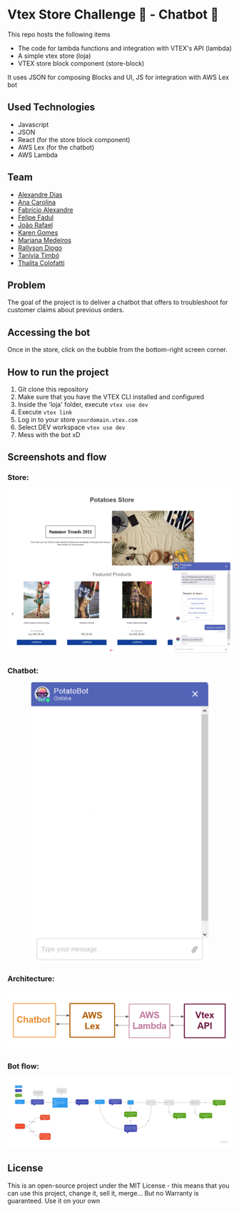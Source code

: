 # Vtex Store Challenge :department_store: - Chatbot :robot:

This repo hosts the following items
  * The code for lambda functions and integration with VTEX's API (lambda)
  * A simple vtex store (loja)
  * VTEX store block component (store-block)

It uses JSON for composing Blocks and UI, JS for integration with AWS Lex bot

## Used Technologies
* Javascript
* JSON
* React (for the store block component)
* AWS Lex (for the chatbot)
* AWS Lambda

## Team
* [Alexandre Dias](https://www.linkedin.com/in/alexandrepdias/) <br>
* [Ana Carolina](https://www.linkedin.com/in/anacarolinagon%C3%A7alves/) <br>
* [Fabrício Alexandre](https://www.linkedin.com/in/fabalexsantos/) <br>
* [Felipe Fadul](https://www.linkedin.com/in/felipefadul/) <br>
* [João Rafael](https://www.linkedin.com/in/joao-rafael-silva/) <br>
* [Karen Gomes](https://www.linkedin.com/in/karenngomes/) <br>
* [Mariana Medeiros](https://www.linkedin.com/in/marianafmedeiros/) <br>
* [Rallyson Diogo](https://www.linkedin.com/in/rallysson/) <br>
* [Tanívia Timbó](https://www.linkedin.com/in/tanivia/) <br>
* [Thalita Colofatti](https://www.linkedin.com/in/thalitaacb/) <br>


## Problem

The goal of the project is to deliver a chatbot that offers to troubleshoot for customer claims about previous orders.

## Accessing the bot
Once in the store, click on the bubble from the bottom-right screen corner. 

## How to run the project
1. Git clone this repository <br>
2. Make sure that you have the VTEX CLI installed and configured  <br>
3. Inside the 'loja' folder, execute ```vtex use dev```  <br>
4. Execute ```vtex link``` <br>
6. Log in to your store ```yourdomain.vtex.com``` <br/>
7. Select DEV workspace ```vtex use dev``` <br>
8. Mess with the bot xD

## Screenshots and flow
### Store:
![Screenshot](/assets/Loja_com_bot_aberto.png)

### Chatbot:
<p align="center">
  <img alt="chatbot" width="400px" src="/assets/Potatobot.gif" />
<p>

### Architecture:
![Architecture](/assets/Arquitetura.PNG)

### Bot flow:
![Bot flow](/assets/Fluxograma_do_Bot.jpg)

## License

This is an open-source project under the MIT License - this means that you can use this project, change it, sell it, merge... But no Warranty is guaranteed. Use it on your own

